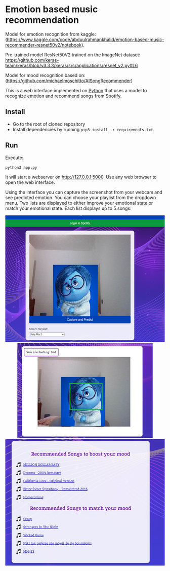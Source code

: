 # Emotion based music recommendation 

Model for emotion recognition from kaggle: (https://www.kaggle.com/code/abduulrahmankhalid/emotion-based-music-recommender-resnet50v2/notebook).

Pre-trained model ResNet50V2 trained on the ImageNet dataset: https://github.com/keras-team/keras/blob/v3.3.3/keras/src/applications/resnet_v2.py#L6

Model for mood recognition based on: (https://github.com/michaelmoschitto/AISongRecommender)

This is a web interface implemented on [Python](https://www.python.org) that uses a model to recognize emotion and recommend songs from Spotify.

## Install

* Go to the root of cloned repository
* Install dependencies by running `pip3 install -r requirements.txt`

## Run

Execute:

```
python3 app.py
```

It will start a webserver on http://127.0.0.1:5000. Use any web browser to open the web interface.

Using the interface you can capture the screenshot from your webcam and see predicted emotion. You can choose your playlist from the dropdown menu. Two lists are displayed to either improve your emotional state or match your emotional state. Each list displays up to 5 songs. 

<div align="center">
<img src="scr1.png" height="400"/>
</div>
<div align="center">
<img src="scr2.png" height="300"/>
</div>
<div align="center">
<img src="scr3.jpeg" height="400"/>
</div>